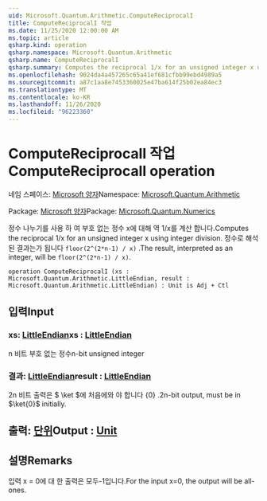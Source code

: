 ```yaml
---
uid: Microsoft.Quantum.Arithmetic.ComputeReciprocalI
title: ComputeReciprocalI 작업
ms.date: 11/25/2020 12:00:00 AM
ms.topic: article
qsharp.kind: operation
qsharp.namespace: Microsoft.Quantum.Arithmetic
qsharp.name: ComputeReciprocalI
qsharp.summary: Computes the reciprocal 1/x for an unsigned integer x using integer division. The result, interpreted as an integer, will be `floor(2^(2*n-1) / x)`.
ms.openlocfilehash: 9024da4a457265c65a41ef681cfbb99ebd4989a5
ms.sourcegitcommit: a87c1aa8e7453360025e47ba614f25b02ea84ec3
ms.translationtype: MT
ms.contentlocale: ko-KR
ms.lasthandoff: 11/26/2020
ms.locfileid: "96223360"
---
```

# <a name="computereciprocali-operation"></a><span data-ttu-id="6d6ca-102">ComputeReciprocalI 작업</span><span class="sxs-lookup"><span data-stu-id="6d6ca-102">ComputeReciprocalI operation</span></span>

<span data-ttu-id="6d6ca-103">네임 스페이스: [Microsoft 양자](xref:Microsoft.Quantum.Arithmetic)</span><span class="sxs-lookup"><span data-stu-id="6d6ca-103">Namespace: [Microsoft.Quantum.Arithmetic](xref:Microsoft.Quantum.Arithmetic)</span></span>

<span data-ttu-id="6d6ca-104">Package: [Microsoft 양자](https://nuget.org/packages/Microsoft.Quantum.Numerics)</span><span class="sxs-lookup"><span data-stu-id="6d6ca-104">Package: [Microsoft.Quantum.Numerics](https://nuget.org/packages/Microsoft.Quantum.Numerics)</span></span>


<span data-ttu-id="6d6ca-105">정수 나누기를 사용 하 여 부호 없는 정수 x에 대해 역 1/x를 계산 합니다.</span><span class="sxs-lookup"><span data-stu-id="6d6ca-105">Computes the reciprocal 1/x for an unsigned integer x using integer division.</span></span> <span data-ttu-id="6d6ca-106">정수로 해석 된 결과는가 됩니다 `floor(2^(2*n-1) / x)` .</span><span class="sxs-lookup"><span data-stu-id="6d6ca-106">The result, interpreted as an integer, will be `floor(2^(2*n-1) / x)`.</span></span>

```qsharp
operation ComputeReciprocalI (xs : Microsoft.Quantum.Arithmetic.LittleEndian, result : Microsoft.Quantum.Arithmetic.LittleEndian) : Unit is Adj + Ctl
```


## <a name="input"></a><span data-ttu-id="6d6ca-107">입력</span><span class="sxs-lookup"><span data-stu-id="6d6ca-107">Input</span></span>

### <a name="xs--littleendian"></a><span data-ttu-id="6d6ca-108">xs: [LittleEndian](xref:Microsoft.Quantum.Arithmetic.LittleEndian)</span><span class="sxs-lookup"><span data-stu-id="6d6ca-108">xs : [LittleEndian](xref:Microsoft.Quantum.Arithmetic.LittleEndian)</span></span>

<span data-ttu-id="6d6ca-109">n 비트 부호 없는 정수</span><span class="sxs-lookup"><span data-stu-id="6d6ca-109">n-bit unsigned integer</span></span>


### <a name="result--littleendian"></a><span data-ttu-id="6d6ca-110">결과: [LittleEndian](xref:Microsoft.Quantum.Arithmetic.LittleEndian)</span><span class="sxs-lookup"><span data-stu-id="6d6ca-110">result : [LittleEndian](xref:Microsoft.Quantum.Arithmetic.LittleEndian)</span></span>

<span data-ttu-id="6d6ca-111">2n 비트 출력은 $ \ket $에 처음에와 야 합니다 {0} .</span><span class="sxs-lookup"><span data-stu-id="6d6ca-111">2n-bit output, must be in $\ket{0}$ initially.</span></span>



## <a name="output--unit"></a><span data-ttu-id="6d6ca-112">출력: [단위](xref:microsoft.quantum.lang-ref.unit)</span><span class="sxs-lookup"><span data-stu-id="6d6ca-112">Output : [Unit](xref:microsoft.quantum.lang-ref.unit)</span></span>



## <a name="remarks"></a><span data-ttu-id="6d6ca-113">설명</span><span class="sxs-lookup"><span data-stu-id="6d6ca-113">Remarks</span></span>

<span data-ttu-id="6d6ca-114">입력 x = 0에 대 한 출력은 모두-1입니다.</span><span class="sxs-lookup"><span data-stu-id="6d6ca-114">For the input x=0, the output will be all-ones.</span></span>